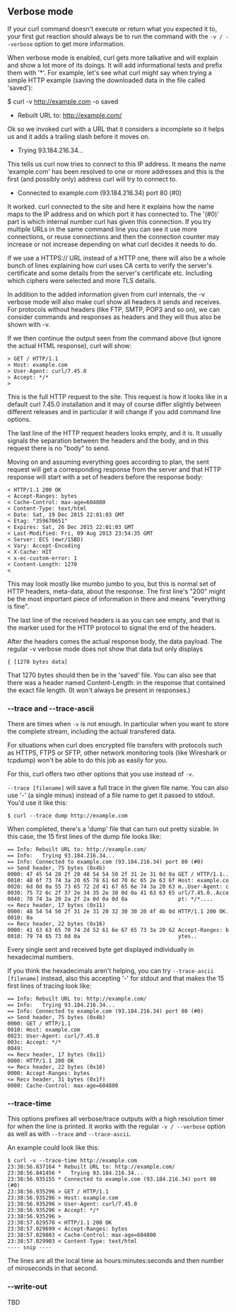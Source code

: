 ## Verbose mode

If your curl command doesn't execute or return what you expected it to, your
first gut reaction should always be to run the command with the `-v /
--verbose` option to get more information.

When verbose mode is enabled, curl gets more talkative and will explain and
show a lot more of its doings. It will add informational tests and prefix them
with '*'. For example, let's see what curl might say when trying a simple HTTP
example (saving the downloaded data in the file called 'saved'):

   $ curl -v http://example.com -o saved
   * Rebuilt URL to: http://example.com/

Ok so we invoked curl with a URL that it considers a incomplete so it helps us
and it adds a trailing slash before it moves on.

   *   Trying 93.184.216.34...

This tells us curl now tries to connect to this IP address. It means the name
'example.com' has been resolved to one or more addresses and this is the first
(and possibly only) address curl will try to connect to.

   * Connected to example.com (93.184.216.34) port 80 (#0)

It worked. curl connected to the site and here it explains how the name maps
to the IP address and on which port it has connected to. The '(#0)' part is
which internal number curl has given this connection. If you try multiple URLs
in the same command line you can see it use more connections, or reuse
connections and then the connection counter may increase or not increase
depending on what curl decides it needs to do.

If we use a HTTPS:// URL instead of a HTTP one, there will also be a whole
bunch of lines explaining how curl uses CA certs to verify the server's
certificate and some details from the server's certificate etc. Including
which ciphers were selected and more TLS details.

In addition to the added information given from curl internals, the -v verbose
mode will also make curl show all headers it sends and receives. For protocols
without headers (like FTP, SMTP, POP3 and so on), we can consider commands and
responses as headers and they will thus also be shown with -v.

If we then continue the output seen from the command above (but ignore the
actual HTML response), curl will show:

    > GET / HTTP/1.1
    > Host: example.com
    > User-Agent: curl/7.45.0
    > Accept: */*
    >

This is the full HTTP request to the site. This request is how it looks like
in a default curl 7.45.0 installation and it may of course differ slightly
between different releases and in particular it will change if you add command
line options.

The last line of the HTTP request headers looks empty, and it is. It usually
signals the separation between the headers and the body, and in this request
there is no "body" to send.

Moving on and assuming everything goes according to plan, the sent request
will get a corresponding response from the server and that HTTP response will
start with a set of headers before the response body:

    < HTTP/1.1 200 OK
    < Accept-Ranges: bytes
    < Cache-Control: max-age=604800
    < Content-Type: text/html
    < Date: Sat, 19 Dec 2015 22:01:03 GMT
    < Etag: "359670651"
    < Expires: Sat, 26 Dec 2015 22:01:03 GMT
    < Last-Modified: Fri, 09 Aug 2013 23:54:35 GMT
    < Server: ECS (ewr/15BD)
    < Vary: Accept-Encoding
    < X-Cache: HIT
    < x-ec-custom-error: 1
    < Content-Length: 1270
    <

This may look mostly like mumbo jumbo to you, but this is normal set of HTTP
headers, meta-data, about the response. The first line's "200" might be the
most important piece of information in there and means "everything is fine".

The last line of the received headers is as you can see empty, and that is the
marker used for the HTTP protocol to signal the end of the headers.

After the headers comes the actual response body, the data payload. The
regular -v verbose mode does not show that data but only displays

    { [1270 bytes data]

That 1270 bytes should then be in the 'saved' file. You can also see that
there was a header named Content-Length: in the response that contained the
exact file length. (It won't always be present in responses.)

### --trace and --trace-ascii

There are times when `-v` is not enough. In particular when you want to store
the complete stream, including the actual transfered data.

For situations when curl does encrypted file transfers with protocols such as
HTTPS, FTPS or SFTP, other network monitoring tools (like Wireshark or
tcpdump) won't be able to do this job as easily for you.

For this, curl offers two other options that you use instead of `-v`.

`--trace [filename]` will save a full trace in the given file name. You can
also use '-' (a single minus) instead of a file name to get it passed to
stdout. You'd use it like this:

    $ curl --trace dump http://example.com

When completed, there's a 'dump' file that can turn out pretty sizable. In
this case, the 15 first lines of the dump file looks like:

    == Info: Rebuilt URL to: http://example.com/
    == Info:   Trying 93.184.216.34...
    == Info: Connected to example.com (93.184.216.34) port 80 (#0)
    => Send header, 75 bytes (0x4b)
    0000: 47 45 54 20 2f 20 48 54 54 50 2f 31 2e 31 0d 0a GET / HTTP/1.1..
    0010: 48 6f 73 74 3a 20 65 78 61 6d 70 6c 65 2e 63 6f Host: example.co
    0020: 6d 0d 0a 55 73 65 72 2d 41 67 65 6e 74 3a 20 63 m..User-Agent: c
    0030: 75 72 6c 2f 37 2e 34 35 2e 30 0d 0a 41 63 63 65 url/7.45.0..Acce
    0040: 70 74 3a 20 2a 2f 2a 0d 0a 0d 0a                pt: */*....
    <= Recv header, 17 bytes (0x11)
    0000: 48 54 54 50 2f 31 2e 31 20 32 30 30 20 4f 4b 0d HTTP/1.1 200 OK.
    0010: 0a                                              .
    <= Recv header, 22 bytes (0x16)
    0000: 41 63 63 65 70 74 2d 52 61 6e 67 65 73 3a 20 62 Accept-Ranges: b
    0010: 79 74 65 73 0d 0a                               ytes..

Every single sent and received byte get displayed individually in hexadecimal
numbers.

If you think the hexadecimals aren't helping, you can try `--trace-ascii
[filename]` instead, also this accepting '-' for stdout and that makes the 15
first lines of tracing look like:

    == Info: Rebuilt URL to: http://example.com/
    == Info:   Trying 93.184.216.34...
    == Info: Connected to example.com (93.184.216.34) port 80 (#0)
    => Send header, 75 bytes (0x4b)
    0000: GET / HTTP/1.1
    0010: Host: example.com
    0023: User-Agent: curl/7.45.0
    003c: Accept: */*
    0049: 
    <= Recv header, 17 bytes (0x11)
    0000: HTTP/1.1 200 OK
    <= Recv header, 22 bytes (0x16)
    0000: Accept-Ranges: bytes
    <= Recv header, 31 bytes (0x1f)
    0000: Cache-Control: max-age=604800

### --trace-time

This options prefixes all verbose/trace outputs with a high resolution timer
for when the line is printed. It works with the regular `-v / --verbose`
option as well as with `--trace` and `--trace-ascii`.

An example could look like this:

    $ curl -v --trace-time http://example.com
    23:38:56.837164 * Rebuilt URL to: http://example.com/
    23:38:56.841456 *   Trying 93.184.216.34...
    23:38:56.935155 * Connected to example.com (93.184.216.34) port 80 (#0)
    23:38:56.935296 > GET / HTTP/1.1
    23:38:56.935296 > Host: example.com
    23:38:56.935296 > User-Agent: curl/7.45.0
    23:38:56.935296 > Accept: */*
    23:38:56.935296 > 
    23:38:57.029570 < HTTP/1.1 200 OK
    23:38:57.029699 < Accept-Ranges: bytes
    23:38:57.029803 < Cache-Control: max-age=604800
    23:38:57.029903 < Content-Type: text/html
    ---- snip ----

The lines are all the local time as hours:minutes:seconds and then number of
miroseconds in that second.

### --write-out

TBD
